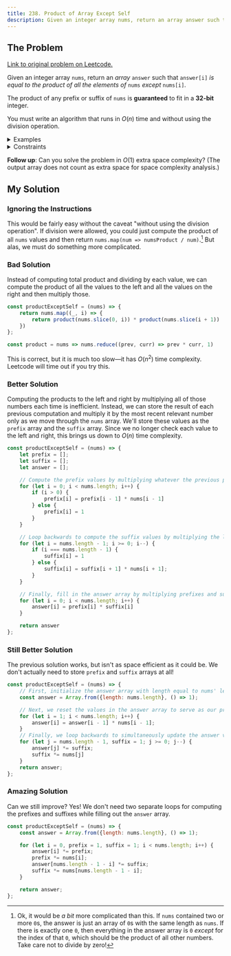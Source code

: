 ```yaml
---
title: 238. Product of Array Except Self
description: Given an integer array nums, return an array answer such that answer[i] is equal to the product of all the elements of nums except nums[i].
---
```


## The Problem

[Link to original problem on Leetcode.](https://leetcode.com/problems/product-of-array-except-self/)

Given an integer array `nums`, return an _array_ `answer` such that `answer[i]` _is equal to the product of all the elements of_ `nums` _except_ `nums[i]`.

The product of any prefix or suffix of `nums` is **guaranteed** to fit in a **32-bit** integer.

You must write an algorithm that runs in $O(n)$ time and without using the division operation.

<details>
<summary>Examples</summary>

Example 1:

```
Input: nums = [1,2,3,4]
Output: [24,12,8,6]
```

Example 2:

```
Input: nums = [-1,1,0,-3,3]
Output: [0,0,9,0,0]
```
</details>

<details>
<summary>Constraints</summary>

- 2 <= `nums.length` <= 10<sup>5</sup>
- -30 <= `nums[i]` <= 30
- The product of any prefix or suffix of nums is guaranteed to fit in a 32-bit integer.
</details>

**Follow up**: Can you solve the problem in $O(1)$ extra space complexity? (The output array does not count as extra space for space complexity analysis.)

## My Solution

### Ignoring the Instructions

This would be fairly easy without the caveat "without using the division operation". If division were allowed, you could just compute the product of all `nums` values and then return `nums.map(num => numsProduct / num)`.[^1] But alas, we must do something more complicated.

### Bad Solution

Instead of computing total product and dividing by each value, we can compute the product of all the values to the left and all the values on the right and then multiply those.

```javascript
const productExceptSelf = (nums) => {
    return nums.map((_, i) => {
        return product(nums.slice(0, i)) * product(nums.slice(i + 1))
    })
};

const product = nums => nums.reduce((prev, curr) => prev * curr, 1)
```

This is correct, but it is much too slow—it has $O(n{^2})$ time complexity. Leetcode will time out if you try this.

### Better Solution

Computing the products to the left and right by multiplying all of those numbers each time is inefficient. Instead, we can store the result of each previous computation and multiply it by the most recent relevant number only as we move through the `nums` array. We'll store these values as the `prefix` array and the `suffix` array. Since we no longer check each value to the left and right, this brings us down to $O(n)$ time complexity.

```javascript
const productExceptSelf = (nums) => {
    let prefix = [];
    let suffix = [];
    let answer = [];

    // Compute the prefix values by multiplying whatever the previous prefix is by the number to the immediate left of nums[i]
    for (let i = 0; i < nums.length; i++) {
        if (i > 0) {
            prefix[i] = prefix[i - 1] * nums[i - 1]
        } else {
            prefix[i] = 1
        }
    }

    // Loop backwards to compute the suffix values by multiplying the last suffix value computed by the number to the immediate right of nums[i]
    for (let i = nums.length - 1; i >= 0; i--) {
        if (i === nums.length - 1) {
            suffix[i] = 1
        } else {
            suffix[i] = suffix[i + 1] * nums[i + 1];
        }
    }

    // Finally, fill in the answer array by multiplying prefixes and suffixes
    for (let i = 0; i < nums.length; i++) {
        answer[i] = prefix[i] * suffix[i]
    }

    return answer
};
```

### Still Better Solution

The previous solution works, but isn't as space efficient as it could be. We don't actually need to store `prefix` and `suffix` arrays at all!

```javascript
const productExceptSelf = (nums) => {
    // First, initialize the answer array with length equal to nums' length and all values equal to 1.
    const answer = Array.from({length: nums.length}, () => 1);

    // Next, we reset the values in the answer array to serve as our prefix array. Each answer[i] will be equal to the product of all values in nums.slice(0, i).
    for (let i = 1; i < nums.length; i++) {
        answer[i] = answer[i - 1] * nums[i - 1];
    }
    // Finally, we loop backwards to simultaneously update the answer values with suffix products and compute those suffix products. We reduce space complexity by keeping our computations in the answer array rather than storing separate prefix and suffix arrays.
    for (let j = nums.length - 1, suffix = 1; j >= 0; j--) {
        answer[j] *= suffix;
        suffix *= nums[j]
    }
    return answer;
};
```

### Amazing Solution

Can we still improve? Yes! We don't need two separate loops for computing the prefixes and suffixes while filling out the `answer` array.

```javascript
const productExceptSelf = (nums) => {
    const answer = Array.from({length: nums.length}, () => 1);

    for (let i = 0, prefix = 1, suffix = 1; i < nums.length; i++) {
        answer[i] *= prefix;
        prefix *= nums[i];
        answer[nums.length - 1 - i] *= suffix;
        suffix *= nums[nums.length - 1 - i];
    }

    return answer;
};
```

[^1]: Ok, it would be _a bit_ more complicated than this. If `nums` contained two or more `0`s, the answer is just an array of `0`s with the same length as `nums`. If there is exactly one `0`, then everything in the answer array is `0` _except_ for the index of that `0`, which should be the product of all other numbers. Take care not to divide by zero!